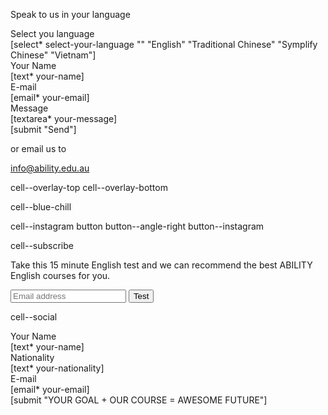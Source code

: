 <p class="sub-title">Speak to us in your language</p>

<div class="input-group">
<label><span class="label">Select you language</span>
<div class="input-control">[select* select-your-language "" "English" "Traditional Chinese" "Symplify Chinese" "Vietnam"]</div>
</label>
</div>

<div class="clearfix">
<div class="input-group col">
<label><span class="label">Your Name</span>
<div class="input-control">[text* your-name]</div>
</label>
</div>

<div class="input-group col col-right">
<label><span class="label">E-mail</span>
<div class="input-control">[email* your-email]</div>
</label>
</div>
</div>

<div class="input-group">
<label><span class="label">Message</span>
<div class="input-control">[textarea* your-message]</div>
</label>
</div>

<div class="form--button">[submit "Send"]</div>

<p class="info">or email us to</p>
<p class="info"><a href="mailto:info@ability.edu.au">info@ability.edu.au</a></p>


cell--overlay-top
cell--overlay-bottom


cell--blue-chill



cell--instagram
button button--angle-right button--instagram

cell--subscribe
<p>Take this 15 minute English test and we can recommend the best ABILITY English courses for you. </p>
<div class="form-subscribe">
        <input type="email" placeholder="Email address" class="input-text" />
        <button class="button">Test</button>
</div>

cell--social
<a href="#"><i class="fa fa-google-plus"></i></a>
<a href="#"><i class="fa fa-facebook"></i></a>
<a href="#"><i class="fa fa-twitter"></i></a>
<a href="#"><i class="fa fa-instagram"></i></a>



<div class="clearfix">
<div class="input-group col">
<label><span class="label">Your Name</span>
<div class="input-control">[text* your-name]</div>
</label>
</div>

<div class="input-group col col-right">
<label><span class="label">Nationality</span>
<div class="input-control">[text* your-nationality]</div>
</label>
</div>
</div>

<div class="input-group">
<label><span class="label">E-mail</span>
<div class="input-control">[email* your-email]</div>
</label>
</div>

<div class="form--button">[submit "YOUR GOAL + OUR COURSE = AWESOME FUTURE"]</div>
